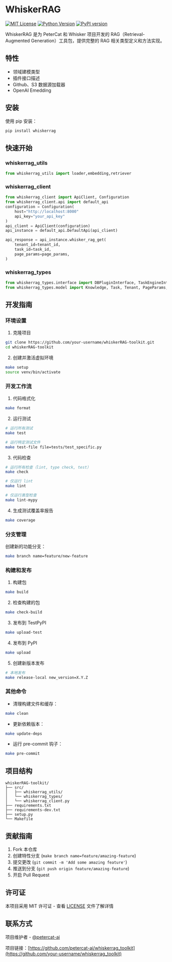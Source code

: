 # WhiskerRAG

[![MIT License](https://img.shields.io/badge/License-MIT-green.svg)](https://choosealicense.com/licenses/mit/)
[![Python Version](https://img.shields.io/pypi/pyversions/whiskerrag)](https://pypi.org/project/whiskerrag/)
[![PyPI version](https://badge.fury.io/py/whiskerrag.svg)](https://badge.fury.io/py/whiskerrag)

WhiskerRAG 是为 PeterCat 和 Whisker 项目开发的 RAG（Retrieval-Augmented Generation）工具包，提供完整的 RAG 相关类型定义和方法实现。

## 特性

- 领域建模类型
- 插件接口描述
- Github、S3 数据源加载器
- OpenAI Emedding

## 安装

使用 pip 安装：

```bash
pip install whiskerrag
```

## 快速开始

### whiskerrag_utils

```python
from whiskerrag_utils import loader,embedding,retriever
```

### whiskerrag_client

```python
from whiskerrag_client import ApiClient, Configuration
from whiskerrag_client.api import default_api
configuration = Configuration(
    host="http://localhost:8000"
    api_key="your_api_key"
)
api_client = ApiClient(configuration)
api_instance = default_api.DefaultApi(api_client)

api_response = api_instance.whisker_rag_get(
    tenant_id=tenant_id,
    task_id=task_id,
    page_params=page_params,
)

```

### whiskerrag_types

```python
from whiskerrag_types.interface import DBPluginInterface, TaskEngineInterface
from whiskerrag_types.model import Knowledge, Task, Tenant, PageParams, PageResponse
```

## 开发指南

### 环境设置

1. 克隆项目

```bash
git clone https://github.com/your-username/whiskerRAG-toolkit.git
cd whiskerRAG-toolkit
```

2. 创建并激活虚拟环境

```bash
make setup
source venv/bin/activate
```

### 开发工作流

1. 代码格式化

```bash
make format
```

2. 运行测试

```bash
# 运行所有测试
make test

# 运行特定测试文件
make test-file file=tests/test_specific.py
```

3. 代码检查

```bash
# 运行所有检查（lint, type check, test）
make check

# 仅运行 lint
make lint

# 仅运行类型检查
make lint-mypy
```

4. 生成测试覆盖率报告

```bash
make coverage
```

### 分支管理

创建新的功能分支：

```bash
make branch name=feature/new-feature
```

### 构建和发布

1. 构建包

```bash
make build
```

2. 检查构建的包

```bash
make check-build
```

3. 发布到 TestPyPI

```bash
make upload-test
```

4. 发布到 PyPI

```bash
make upload
```

5. 创建新版本发布

```bash
# 本地发布
make release-local new_version=X.Y.Z
```

### 其他命令

- 清理构建文件和缓存：

```bash
make clean
```

- 更新依赖版本：

```bash
make update-deps
```

- 运行 pre-commit 钩子：

```bash
make pre-commit
```

## 项目结构

```
whiskerRAG-toolkit/
├── src/
│   ├── whiskerrag_utils/
│   └── whiskerrag_types/
│   └── whiskerrag_client.py
├── requirements.txt
├── requirements-dev.txt
├── setup.py
└── Makefile
```

## 贡献指南

1. Fork 本仓库
2. 创建特性分支 (`make branch name=feature/amazing-feature`)
3. 提交更改 (`git commit -m 'Add some amazing feature'`)
4. 推送到分支 (`git push origin feature/amazing-feature`)
5. 开启 Pull Request

## 许可证

本项目采用 MIT 许可证 - 查看 [LICENSE](LICENSE) 文件了解详情

## 联系方式

项目维护者 - [@petercat-ai](https://github.com/petercat-ai)

项目链接：[https://github.com/petercat-ai/whiskerrag_toolkit](https://github.com/your-username/whiskerrag_toolkit)
